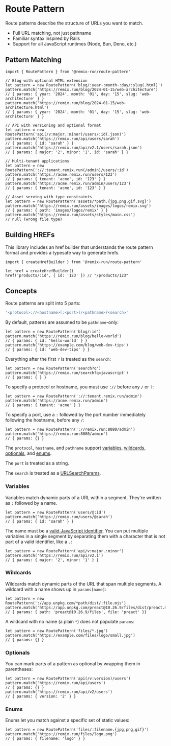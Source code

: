 # Route Pattern

Route patterns describe the structure of URLs you want to match.

- Full URL matching, not just pathname
- Familiar syntax inspired by Rails
- Support for all JavaScript runtimes (Node, Bun, Deno, etc.)

## Pattern Matching

```tsx
import { RoutePattern } from '@remix-run/route-pattern'

// Blog with optional HTML extension
let pattern = new RoutePattern('blog/:year-:month-:day/:slug(.html)')
pattern.match('https://remix.run/blog/2024-01-15/web-architecture')
// { params: { year: '2024', month: '01', day: '15', slug: 'web-architecture' } }
pattern.match('https://remix.run/blog/2024-01-15/web-architecture.html')
// { params: { year: '2024', month: '01', day: '15', slug: 'web-architecture' } }
```

```tsx
// API with versioning and optional format
let pattern = new RoutePattern('api(/v:major.:minor)/users/:id(.json)')
pattern.match('https://remix.run/api/users/sarah')
// { params: { id: 'sarah' } }
pattern.match('https://remix.run/api/v2.1/users/sarah.json')
// { params: { major: '2', minor: '1', id: 'sarah' } }
```

```tsx
// Multi-tenant applications
let pattern = new RoutePattern('://:tenant.remix.run(/admin)/users/:id')
pattern.match('https://acme.remix.run/users/123')
// { params: { tenant: 'acme', id: '123' } }
pattern.match('https://acme.remix.run/admin/users/123')
// { params: { tenant: 'acme', id: '123' } }
```

```tsx
// Asset serving with type constraints
let pattern = new RoutePattern('assets/*path.{jpg,png,gif,svg}')
pattern.match('https://remix.run/assets/images/logos/remix.svg')
// { params: { path: 'images/logos/remix' } }
pattern.match('https://remix.run/assets/styles/main.css')
// null (wrong file type)
```

## Building HREFs

This library includes an href builder that understands the route pattern format and provides a typesafe way to generate hrefs.

```tsx
import { createHrefBuilder } from '@remix-run/route-pattern'

let href = createHrefBuilder()
href('products/:id', { id: '123' }) // "/products/123"
```

## Concepts

Route patterns are split into 5 parts:

```ts
'<protocol>://<hostname>[:<port>]/<pathname>?<search>'
```

By default, patterns are assumed to be `pathname`-only:

```tsx
let pattern = new RoutePattern('blog/:id')
pattern.match('https://remix.run/blog/hello-world')
// { params: { id: 'hello-world' } }
pattern.match('https://example.com/blog/web-dev-tips')
// { params: { id: 'web-dev-tips' } }
```

Everything after the first `?` is treated as the `search`:

```tsx
let pattern = new RoutePattern('search?q')
pattern.match('https://remix.run/search?q=javascript')
// { params: { } }
```

To specify a protocol or hostname, you must use `://` before any `/` or `?`:

```tsx
let pattern = new RoutePattern('://:tenant.remix.run/admin')
pattern.match('https://acme.remix.run/admin')
// { params: { tenant: 'acme' } }
```

To specify a port, use a `:` followed by the port number immediately following the hostname, before any `/`:

```tsx
let pattern = new RoutePattern('://remix.run:8080/admin')
pattern.match('https://remix.run:8080/admin')
// { params: {} }
```

The `protocol`, `hostname`, and `pathname` support [variables](#variables), [wildcards](#wildcards), [optionals](#optionals), and [enums](#enums).

The `port` is treated as a string.

The `search` is treated as a [URLSearchParams](https://developer.mozilla.org/en-US/docs/Web/API/URLSearchParams).

### Variables

Variables match dynamic parts of a URL within a segment. They're written as `:` followed by a name.

```tsx
let pattern = new RoutePattern('users/@:id')
pattern.match('https://remix.run/users/@sarah')
// { params: { id: 'sarah' } }
```

The name must be a [valid JavaScript identifier](https://developer.mozilla.org/en-US/docs/Glossary/Identifier). You can put multiple variables in a single segment by separating them with a character that is not part of a valid identifier, like a `.`:

```tsx
let pattern = new RoutePattern('api/v:major.:minor')
pattern.match('https://remix.run/api/v2.1')
// { params: { major: '2', minor: '1' } }
```

### Wildcards

Wildcards match dynamic parts of the URL that span multiple segments. A wildcard with a name shows up in `params[name]`:

```tsx
let pattern = new RoutePattern('://app.unpkg.com/*path/dist/:file.mjs')
pattern.match('https://app.unpkg.com/preact@10.26.9/files/dist/preact.mjs')
// { params: { path: 'preact@10.26.9/files', file: 'preact' }}
```

A wildcard with no name (a plain `*`) does not populate `params`:

```
let pattern = new RoutePattern('files/*.jpg')
pattern.match('https://example.com/files/logo/small.jpg')
// { params: {} }
```

### Optionals

You can mark parts of a pattern as optional by wrapping them in parentheses:

```tsx
let pattern = new RoutePattern('api(/v:version)/users')
pattern.match('https://remix.run/api/users')
// { params: {} }
pattern.match('https://remix.run/api/v2/users')
// { params: { version: '2' } }
```

### Enums

Enums let you match against a specific set of static values:

```tsx
let pattern = new RoutePattern('files/:filename.{jpg,png,gif}')
pattern.match('https://remix.run/files/logo.png')
// { params: { filename: 'logo' } }
```
